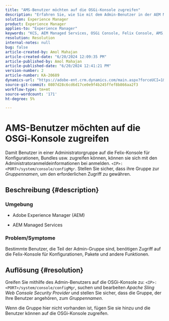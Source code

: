 ```yaml
---
title: "AMS-Benutzer möchten auf die OSGi-Konsole zugreifen"
description: "Erfahren Sie, wie Sie mit dem Admin-Benutzer in der AEM Managed Services auf die Felix-Konsole zugreifen."
solution: Experience Manager
product: Experience Manager
applies-to: "Experience Manager"
keywords: "KCS, AEM Managed Services, OSGi Console, Felix Console, AMS, Admin User"
resolution: Resolution
internal-notes: null
bug: false
article-created-by: Amol Mahajan
article-created-date: "6/20/2024 12:09:35 PM"
article-published-by: Amol Mahajan
article-published-date: "6/20/2024 12:41:21 PM"
version-number: 2
article-number: KA-20689
dynamics-url: "https://adobe-ent.crm.dynamics.com/main.aspx?forceUCI=1&pagetype=entityrecord&etn=knowledgearticle&id=72fea9f3-fd2e-ef11-840a-000d3a3764e0"
source-git-commit: 0807d28c6cd6d17ce0e9f4b245ffef8b866aa2f3
workflow-type: tm+mt
source-wordcount: '171'
ht-degree: 5%

---
```


# AMS-Benutzer möchten auf die OSGi-Konsole zugreifen


Damit Benutzer in einer Administratorgruppe auf die Felix-Konsole für Konfigurationen, Bundles usw. zugreifen können, können sie sich mit den Administratoranmeldeinformationen bei anmelden. `<IP>:<PORT>/system/console/configMgr`. Stellen Sie sicher, dass ihre Gruppe zur *Gruppennamen*, um den erforderlichen Zugriff zu gewähren.

## Beschreibung {#description}


### <b>Umgebung</b>

- Adobe Experience Manager (AEM)


- AEM Managed Services




### <b>Problem/Symptome</b>

Bestimmte Benutzer, die Teil der Admin-Gruppe sind, benötigen Zugriff auf die Felix-Konsole für Konfigurationen, Pakete und andere Funktionen.


## Auflösung {#resolution}


Greifen Sie mithilfe des Admin-Benutzers auf die OSGi-Konsole zu: `<IP>:<PORT>/system/console/configMgr`, suchen und bearbeiten *Apache Sling Web Console Security Provider* und stellen Sie sicher, dass die Gruppe, der Ihre Benutzer angehören, zum *Gruppennamen*.

Wenn die Gruppe hier nicht vorhanden ist, fügen Sie sie hinzu und die Benutzer können auf die OSGi-Konsole zugreifen.
